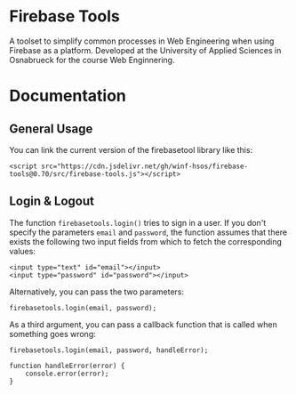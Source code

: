 # Firebase Tools
A toolset to simplify common processes in Web Engineering when using Firebase as a platform. Developed at the University of Applied Sciences in Osnabrueck for the course Web Enginnering.

# Documentation

## General Usage

You can link the current version of the firebasetool library like this:

`<script src="https://cdn.jsdelivr.net/gh/winf-hsos/firebase-tools@0.70/src/firebase-tools.js"></script>`


## Login & Logout

The function `firebasetools.login()` tries to sign in a user. If you don't specify the parameters `email` and `password`, the function assumes that there exists the following two input fields from which to fetch the corresponding values:

```
<input type="text" id="email"></input>
<input type="password" id="password"></input>
```

Alternatively, you can pass the two parameters:

```
firebasetools.login(email, password);
```

As a third argument, you can pass a callback function that is called when something goes wrong:

```
firebasetools.login(email, password, handleError);

function handleError(error) {
    console.error(error);
}
```